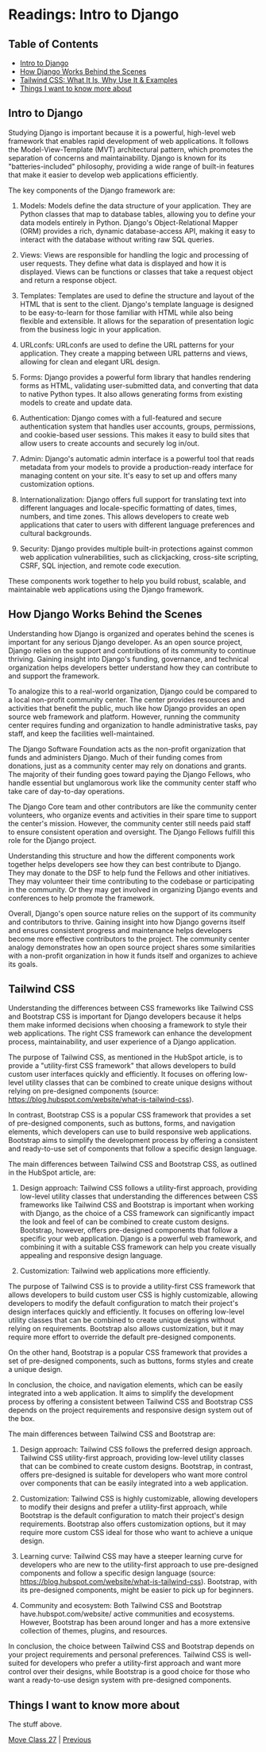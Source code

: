 # Readings: Intro to Django

## Table of Contents

- [Intro to Django](#intro-to-django)
- [How Django Works Behind the Scenes](#how-django-works-behind-the-scenes)
- [Tailwind CSS: What It Is, Why Use It & Examples](#tailwind-css)
- [Things I want to know more about](#things-i-want-to-know-more-about)

## Intro to Django

Studying Django is important because it is a powerful, high-level web framework that enables rapid development of web applications. It follows the Model-View-Template (MVT) architectural pattern, which promotes the separation of concerns and maintainability. Django is known for its "batteries-included" philosophy, providing a wide range of built-in features that make it easier to develop web applications efficiently.

The key components of the Django framework are:

1. Models: Models define the data structure of your application. They are Python classes that map to database tables, allowing you to define your data models entirely in Python. Django's Object-Relational Mapper (ORM) provides a rich, dynamic database-access API, making it easy to interact with the database without writing raw SQL queries.

2. Views: Views are responsible for handling the logic and processing of user requests. They define what data is displayed and how it is displayed. Views can be functions or classes that take a request object and return a response object.

3. Templates: Templates are used to define the structure and layout of the HTML that is sent to the client. Django's template language is designed to be easy-to-learn for those familiar with HTML while also being flexible and extensible. It allows for the separation of presentation logic from the business logic in your application.

4. URLconfs: URLconfs are used to define the URL patterns for your application. They create a mapping between URL patterns and views, allowing for clean and elegant URL design.

5. Forms: Django provides a powerful form library that handles rendering forms as HTML, validating user-submitted data, and converting that data to native Python types. It also allows generating forms from existing models to create and update data.

6. Authentication: Django comes with a full-featured and secure authentication system that handles user accounts, groups, permissions, and cookie-based user sessions. This makes it easy to build sites that allow users to create accounts and securely log in/out.

7. Admin: Django's automatic admin interface is a powerful tool that reads metadata from your models to provide a production-ready interface for managing content on your site. It's easy to set up and offers many customization options.

8. Internationalization: Django offers full support for translating text into different languages and locale-specific formatting of dates, times, numbers, and time zones. This allows developers to create web applications that cater to users with different language preferences and cultural backgrounds.

9. Security: Django provides multiple built-in protections against common web application vulnerabilities, such as clickjacking, cross-site scripting, CSRF, SQL injection, and remote code execution.

These components work together to help you build robust, scalable, and maintainable web applications using the Django framework.

## How Django Works Behind the Scenes

 Understanding how Django is organized and operates behind the scenes is important for any serious Django developer. As an open source project, Django relies on the support and contributions of its community to continue thriving. Gaining insight into Django's funding, governance, and technical organization helps developers better understand how they can contribute to and support the framework.

To analogize this to a real-world organization, Django could be compared to a local non-profit community center. The center provides resources and activities that benefit the public, much like how Django provides an open source web framework and platform. However, running the community center requires funding and organization to handle administrative tasks, pay staff, and keep the facilities well-maintained.

The Django Software Foundation acts as the non-profit organization that funds and administers Django. Much of their funding comes from donations, just as a community center may rely on donations and grants. The majority of their funding goes toward paying the Django Fellows, who handle essential but unglamorous work like the community center staff who take care of day-to-day operations.

The Django Core team and other contributors are like the community center volunteers, who organize events and activities in their spare time to support the center's mission. However, the community center still needs paid staff to ensure consistent operation and oversight. The Django Fellows fulfill this role for the Django project.

Understanding this structure and how the different components work together helps developers see how they can best contribute to Django. They may donate to the DSF to help fund the Fellows and other initiatives. They may volunteer their time contributing to the codebase or participating in the community. Or they may get involved in organizing Django events and conferences to help promote the framework.

Overall, Django's open source nature relies on the support of its community and contributors to thrive. Gaining insight into how Django governs itself and ensures consistent progress and maintenance helps developers become more effective contributors to the project. The community center analogy demonstrates how an open source project shares some similarities with a non-profit organization in how it funds itself and organizes to achieve its goals.

## Tailwind CSS

Understanding the differences between CSS frameworks like Tailwind CSS and Bootstrap CSS is important for Django developers because it helps them make informed decisions when choosing a framework to style their web applications. The right CSS framework can enhance the development process, maintainability, and user experience of a Django application.

The purpose of Tailwind CSS, as mentioned in the HubSpot article, is to provide a "utility-first CSS framework" that allows developers to build custom user interfaces quickly and efficiently. It focuses on offering low-level utility classes that can be combined to create unique designs without relying on pre-designed components (source: https://blog.hubspot.com/website/what-is-tailwind-css).

In contrast, Bootstrap CSS is a popular CSS framework that provides a set of pre-designed components, such as buttons, forms, and navigation elements, which developers can use to build responsive web applications. Bootstrap aims to simplify the development process by offering a consistent and ready-to-use set of components that follow a specific design language.

The main differences between Tailwind CSS and Bootstrap CSS, as outlined in the HubSpot article, are:

1. Design approach: Tailwind CSS follows a utility-first approach, providing low-level utility classes that understanding the differences between CSS frameworks like Tailwind CSS and Bootstrap is important when working with Django, as the choice of a CSS framework can significantly impact the look and feel of can be combined to create custom designs. Bootstrap, however, offers pre-designed components that follow a specific your web application. Django is a powerful web framework, and combining it with a suitable CSS framework can help you create visually appealing and responsive design language.

2. Customization: Tailwind web applications more efficiently.

The purpose of Tailwind CSS is to provide a utility-first CSS framework that allows developers to build custom user CSS is highly customizable, allowing developers to modify the default configuration to match their project's design interfaces quickly and efficiently. It focuses on offering low-level utility classes that can be combined to create unique designs without relying on requirements. Bootstrap also allows customization, but it may require more effort to override the default pre-designed components.

On the other hand, Bootstrap is a popular CSS framework that provides a set of pre-designed components, such as buttons, forms styles and create a unique design.

In conclusion, the choice, and navigation elements, which can be easily integrated into a web application. It aims to simplify the development process by offering a consistent between Tailwind CSS and Bootstrap CSS depends on the project requirements and responsive design system out of the box.

The main differences between Tailwind CSS and Bootstrap are:

1. Design approach: Tailwind CSS follows the preferred design approach. Tailwind CSS utility-first approach, providing low-level utility classes that can be combined to create custom designs. Bootstrap, in contrast, offers pre-designed is suitable for developers who want more control over components that can be easily integrated into a web application.

2. Customization: Tailwind CSS is highly customizable, allowing developers to modify their designs and prefer a utility-first approach, while Bootstrap is the default configuration to match their project's design requirements. Bootstrap also offers customization options, but it may require more custom CSS ideal for those who want to achieve a unique design.

3. Learning curve: Tailwind CSS may have a steeper learning curve for developers who are new to the utility-first approach to use pre-designed components and follow a specific design language (source: https://blog.hubspot.com/website/what-is-tailwind-css). Bootstrap, with its pre-designed components, might be easier to pick up for beginners.

4. Community and ecosystem: Both Tailwind CSS and Bootstrap have.hubspot.com/website/ active communities and ecosystems. However, Bootstrap has been around longer and has a more extensive collection of themes, plugins, and resources.

In conclusion, the choice between Tailwind CSS and Bootstrap depends on your project requirements and personal preferences. Tailwind CSS is well-suited for developers who prefer a utility-first approach and want more control over their designs, while Bootstrap is a good choice for those who want a ready-to-use design system with pre-designed components.

## Things I want to know more about

The stuff above.

[Move Class 27](./Class27.md) | [Previous](./Class19.md)
